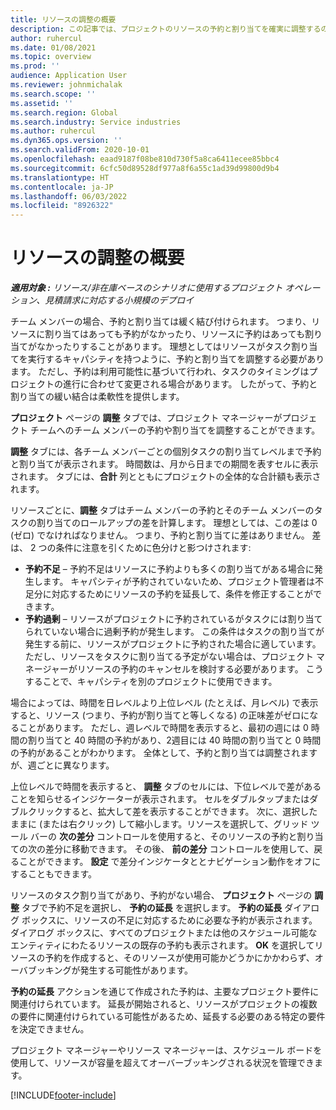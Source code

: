 ```yaml
---
title: リソースの調整の概要
description: この記事では、プロジェクトのリソースの予約と割り当てを確実に調整するのに役立つ情報を提供します。
author: ruhercul
ms.date: 01/08/2021
ms.topic: overview
ms.prod: ''
audience: Application User
ms.reviewer: johnmichalak
ms.search.scope: ''
ms.assetid: ''
ms.search.region: Global
ms.search.industry: Service industries
ms.author: ruhercul
ms.dyn365.ops.version: ''
ms.search.validFrom: 2020-10-01
ms.openlocfilehash: eaad9187f08be810d730f5a8ca6411ecee85bbc4
ms.sourcegitcommit: 6cfc50d89528df977a8f6a55c1ad39d99800d9b4
ms.translationtype: HT
ms.contentlocale: ja-JP
ms.lasthandoff: 06/03/2022
ms.locfileid: "8926322"
---
```

# <a name="resource-reconciliation-overview"></a>リソースの調整の概要

_**適用対象 :** リソース/非在庫ベースのシナリオに使用するプロジェクト オペレーション、見積請求に対応する小規模のデプロイ_

チーム メンバーの場合、予約と割り当ては緩く結び付けられます。 つまり、リソースに割り当てはあっても予約がなかったり、リソースに予約はあっても割り当てがなかったりすることがあります。 理想としてはリソースがタスク割り当てを実行するキャパシティを持つように、予約と割り当てを調整する必要があります。 ただし、予約は利用可能性に基づいて行われ、タスクのタイミングはプロジェクトの進行に合わせて変更される場合があります。 したがって、予約と割り当ての緩い結合は柔軟性を提供します。

**プロジェクト** ページの **調整** タブでは、プロジェクト マネージャーがプロジェクト チームへのチーム メンバーの予約や割り当てを調整することができます。

**調整** タブには、各チーム メンバーごとの個別タスクの割り当てレベルまで予約と割り当てが表示されます。 時間数は、月から日までの期間を表すセルに表示されます。 タブには、**合計** 列とともにプロジェクトの全体的な合計額も表示されます。

リソースごとに、**調整** タブはチーム メンバーの予約とそのチーム メンバーのタスクの割り当てのロールアップの差を計算します。 理想としては、この差は 0 (ゼロ) でなければなりません。 つまり、予約と割り当てに差はありません。 差は、 2 つの条件に注意を引くために色分けと影つけされます:

- **予約不足** – 予約不足はリソースに予約よりも多くの割り当てがある場合に発生します。 キャパシティが予約されていないため、プロジェクト管理者は不足分に対応するためにリソースの予約を延長して、条件を修正することができます。
- **予約過剰** – リソースがプロジェクトに予約されているがタスクには割り当てられていない場合に過剰予約が発生します。 この条件はタスクの割り当てが発生する前に、リソースがプロジェクトに予約された場合に適しています。 ただし、リソースをタスクに割り当てる予定がない場合は、プロジェクト マネージャーがリソースの予約のキャンセルを検討する必要があります。 こうすることで、キャパシティを別のプロジェクトに使用できます。

場合によっては、時間を日レベルより上位レベル (たとえば、月レベル) で表示すると、リソース (つまり、予約が割り当てと等しくなる) の正味差がゼロになることがあります。 ただし、週レベルで時間を表示すると、最初の週には 0 時間の割り当てと 40 時間の予約があり、2週目には 40 時間の割り当てと 0 時間の予約があることがわかります。 全体として、予約と割り当ては調整されますが、週ごとに異なります。

上位レベルで時間を表示すると、 **調整** タブのセルには、下位レベルで差があることを知らせるインジケーターが表示されます。 セルをダブルタップまたはダブルクリックすると、拡大して差を表示することができます。 次に、選択したままに (または右クリック) して縮小します。リソースを選択して、グリッド ツール バーの **次の差分** コントロールを使用すると、そのリソースの予約と割り当ての次の差分に移動できます。 その後、 **前の差分** コントロールを使用して、戻ることができます。 **設定** で差分インジケータととナビゲーション動作をオフにすることもできます。

リソースのタスク割り当てがあり、予約がない場合、 **プロジェクト** ページの **調整** タブで予約不足を選択し、 **予約の延長** を選択します。 **予約の延長** ダイアログ ボックスに、リソースの不足に対応するために必要な予約が表示されます。 ダイアログ ボックスに、すべてのプロジェクトまたは他のスケジュール可能なエンティティにわたるリソースの既存の予約も表示されます。 **OK** を選択してリソースの予約を作成すると、そのリソースが使用可能かどうかにかかわらず、オーバブッキングが発生する可能性があります。

**予約の延長** アクションを通じて作成された予約は、主要なプロジェクト要件に関連付けられています。 延長が開始されると、リソースがプロジェクトの複数の要件に関連付けられている可能性があるため、延長する必要のある特定の要件を決定できません。

プロジェクト マネージャーやリソース マネージャーは、スケジュール ボードを使用して、リソースが容量を超えてオーバーブッキングされる状況を管理できます。


[!INCLUDE[footer-include](../includes/footer-banner.md)]